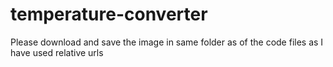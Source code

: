 # temperature-converter
Please download and save the image in same folder as of the code files as I have used relative urls
